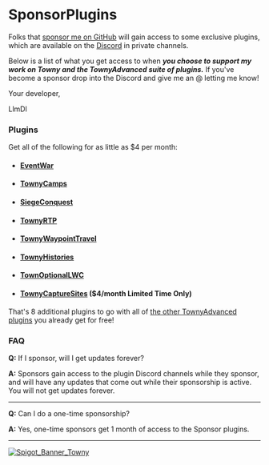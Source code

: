 # SponsorPlugins

Folks that [sponsor me on GitHub](https://github.com/sponsors/LlmDl) will gain access to some exclusive plugins, which are available on the [Discord](https://discord.gg/gnpVs5m) in private channels.

Below is a list of what you get access to when ***you choose to support my work on Towny and the TownyAdvanced suite of plugins.*** If you've become a sponsor drop into the Discord and give me an @ letting me know!

Your developer,

LlmDl

### Plugins
Get all of the following for as little as $4 per month:

- #### [EventWar](EventWar.md)
- #### [TownyCamps](TownyCamps.md)
- #### [SiegeConquest](SiegeConquest.md)
- #### [TownyRTP](TownyRTP.md)
- #### [TownyWaypointTravel](TownyWaypointTravel.md)
- #### [TownyHistories](TownyHistories.md)
- #### [TownOptionalLWC](TownOptionalLWC.md)
- #### [TownyCaptureSites](TownyCaptureSites.md) ($4/month Limited Time Only)

That's 8 additional plugins to go with all of [the other TownyAdvanced plugins](https://github.com/orgs/TownyAdvanced/repositories) you already get for free!

### FAQ

**Q:** If I sponsor, will I get updates forever?

**A:** Sponsors gain access to the plugin Discord channels while they sponsor, and will have any updates that come out while their sponsorship is active. You will not get updates forever.

---

**Q:** Can I do a one-time sponsorship?

**A:** Yes, one-time sponsors get 1 month of access to the Sponsor plugins.

---

<a href=https://dedimc.promo/towny>![Spigot_Banner_Towny](https://github.com/TownyAdvanced/Towny/assets/879756/559c8340-82e5-41fc-a10c-af0dcf47f38f)</a>
